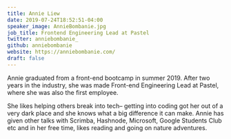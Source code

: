 ```yaml
---
title: Annie Liew
date: 2019-07-24T18:52:51-04:00
speaker_image: AnnieBombanie.jpg
job_title: Frontend Engineering Lead at Pastel
twitter: anniebombanie_
github: anniebombanie
website: https://anniebombanie.com/
draft: false
---
```


Annie graduated from a front-end bootcamp in summer 2019. After two years in the industry, she was made Front-end Engineering Lead at Pastel, where she was also the first employee.

She likes helping others break into tech– getting into coding got her out of a very dark place and she knows what a big difference it can make. Annie has given other talks with Scrimba, Hashnode, Microsoft, Google Students Club etc and in her free time, likes reading and going on nature adventures.
